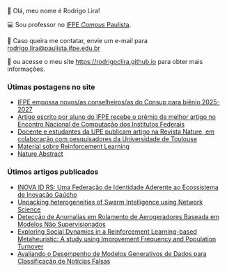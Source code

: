 👋 Olá, meu nome é Rodrigo Lira! 

:computer: Sou professor no [IFPE *Campus* Paulista](https://portal.ifpe.edu.br/campus/paulista). <!-- No momento estou lecionando no curso de Tecnologia em Análise e Desenvolvimento de Sistemas (ADS), e no curso Técnico em Manutenção e Suporte em Informática (MSI). -->

<!--:hammer: Atualmente estou desenvolvendo projetos na área de inteligência computacional, IoT, e Informática na Educação. -->

:email: Caso queira me contatar, envie um e-mail para rodrigo.lira@paulista.ifpe.edu.br
 
:page_facing_up: ou acesse o meu site https://rodrigoclira.github.io para obter mais informações.

### Útimas postagens no site
<!-- BLOG-POST-LIST:START -->
- [IFPE empossa novos/as conselheiros/as do Consup para biênio 2025-2027](https://rodrigoclira.github.io/post/2025/consup-2025/)
- [Artigo escrito por aluno do IFPE recebe o prêmio de melhor artigo no Encontro Nacional de Computação dos Institutos Federais](https://rodrigoclira.github.io/post/2024/encompif-2024/)
- [Docente e estudantes da UPE publicam artigo na Revista Nature, em colaboração com pesquisadores da Universidade de Toulouse](https://rodrigoclira.github.io/post/2023/nature-article/)
- [Material sobre Reinforcement Learning](https://rodrigoclira.github.io/post/2023/rl-material/)
- [Nature Abstract](https://rodrigoclira.github.io/post/2023/nature-abstract/)
<!-- BLOG-POST-LIST:END -->

### Útimos artigos publicados
<!-- PUBLICATION-LIST:START -->
- [INOVA ID RS: Uma Federação de Identidade Aderente ao Ecossistema de Inovação Gaúcho](https://rodrigoclira.github.io/publication/conference/2024/anprotec/)
- [Unpacking heterogeneities of Swarm Intelligence using Network Science](https://rodrigoclira.github.io/publication/conference/2024/ccs/)
- [Detecção de Anomalias em Rolamento de Aerogeradores Baseada em Modelos Não Supervisionados](https://rodrigoclira.github.io/publication/conference/2024/brazil-windpower/)
- [Exploring Social Dynamics in a Reinforcement Learning-based Metaheuristic: A study using Improvement Frequency and Population Turnover](https://rodrigoclira.github.io/publication/conference/2024/lacci/)
- [Avaliando o Desempenho de Modelos Generativos de Dados para Classificação de Notícias Falsas](https://rodrigoclira.github.io/publication/conference/2024/encompif/)
<!-- PUBLICATION-LIST:END -->

<!-- ### :octocat: Estatísticas -->
<table cellpadding="0">
  <tr style="padding: 0">
    <!-- GitHub Stats Card -->  
    <!-- <td valign="top"><img height="200" src="https://github-readme-stats.vercel.app/api?username=rodrigoclira&show_icons=true&hide_title=true&locale=pt-br"/></td> -->
    <!-- Github Top Languages -->
      <!-- <td valign="top"><img height="200" src="https://github-readme-stats.vercel.app/api/top-langs?username=rodrigoclira&show_icons=true&include_all_commits=true&count_private=true&hide_border=true&layout=compact"/></td> -->
      <tr style="padding: 0">
    <!-- GitHub Stats Card -->  
    <!-- <td valign="top"><img height="200" src="https://github-readme-streak-stats.herokuapp.com/?user=rodrigoclira&hide_border=true&stroke=0000&ring=e05397&fire=e05397&currStreakLabel=e05397"/></td> -->
    <!-- Github Top Languages -->
      <!-- <td valign="top"><img height="200" src="https://activity-graph.herokuapp.com/graph?username=rodrigoclira&custom_title=My%20Activity%20Graph!&hide_border=true&theme=minimal"/></td> -->
  </tr>
  </tr>
</table>

<!--
**rodrigoclira/rodrigoclira** is a ✨ _special_ ✨ repository because its `README.md` (this file) appears on your GitHub profile.
![top languages](https://github-readme-stats.vercel.app/api/top-langs/?username=rodrigoclira&layout=compact&locale=pt-br)

Here are some ideas to get you started:

- 🔭 I’m currently working on ...
- 🌱 I’m currently learning ...
- 👯 I’m looking to collaborate on ...
- 🤔 I’m looking for help with ...
- 💬 Ask me about ...
- 📫 How to reach me: ...
- 😄 Pronouns: ...
- ⚡ Fun fact: ...

https://gist.github.com/rxaviers/7360908
-->
